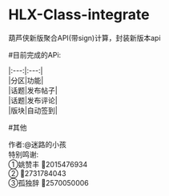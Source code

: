 # HLX-Class-integrate
葫芦侠新版聚合API(带sign)计算，封装新版本api

#目前完成的APi:
<div style="width: 100%; overflow-x:auto;">
|:---:|:---:|<br>
|分区|功能|<br>
|话题|发布帖子|<br>
|话题|发布评论|<br>
|版块|自动签到|<br>
</div>

#其他
<div>
作者:@迷路的小孩<br>
特别鸣谢:<br>
①姚赞丰 🐧2015476934<br>
②  🐧2731784043<br>
③孤独辞 🐧2570050006<br>
</div>
